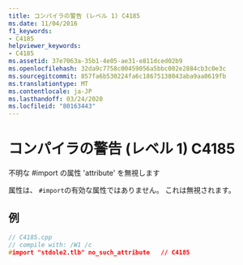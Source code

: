 ```yaml
---
title: コンパイラの警告 (レベル 1) C4185
ms.date: 11/04/2016
f1_keywords:
- C4185
helpviewer_keywords:
- C4185
ms.assetid: 37e7063a-35b1-4e05-ae31-e811dced02b9
ms.openlocfilehash: 32da9c7758c00459056a5bbc002e2884cb3c0e3c
ms.sourcegitcommit: 857fa6b530224fa6c18675138043aba9aa0619fb
ms.translationtype: MT
ms.contentlocale: ja-JP
ms.lasthandoff: 03/24/2020
ms.locfileid: "80163443"
---
```

# <a name="compiler-warning-level-1-c4185"></a>コンパイラの警告 (レベル 1) C4185

不明な #import の属性 'attribute' を無視します

属性は、 `#import`の有効な属性ではありません。 これは無視されます。

## <a name="example"></a>例

```cpp
// C4185.cpp
// compile with: /W1 /c
#import "stdole2.tlb" no_such_attribute   // C4185
```
